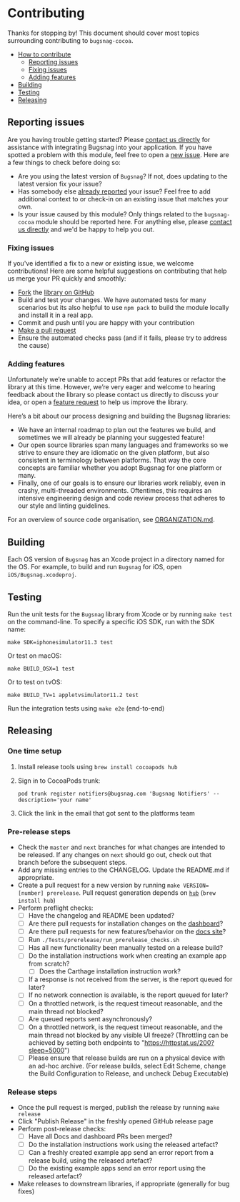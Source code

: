 # Contributing

Thanks for stopping by! This document should cover most topics surrounding contributing to `bugsnag-cocoa`.

* [How to contribute](#how-to-contribute)
  * [Reporting issues](#reporting-issues)
  * [Fixing issues](#fixing-issues)
  * [Adding features](#adding-features)
* [Building](#building)
* [Testing](#testing)
* [Releasing](#releasing)

## Reporting issues

Are you having trouble getting started? Please [contact us directly](mailto:support@bugsnag.com?subject=%5BGitHub%5D%20Cocoa%20-%20having%20trouble%20getting%20started%20with%20Bugsnag&body=Description%3A%0A%0A%28Add%20a%20description%20here%2C%20and%20fill%20in%20your%20environment%20below%3A%29%0A%0A%0AEnvironment%3A%0A%0A%0APaste%20the%20output%20of%20this%20command%20into%20the%20code%20block%20below%20%28use%20%60npm%20ls%60%20instead%0Aof%20%60yarn%20list%60%20if%20you%20are%20using%20npm%29%3A%0A%0A%60%60%60%0Ayarn%20list%20cocoa%20bugsnag-cocoa%20cocoa-code-push%0A%60%60%60%0A%0A-%20cocoapods%20version%20%28if%20any%29%20%28%60pod%20-v%60%29%3A%0A-%20iOS/Android%20version%28s%29%3A%0A-%20simulator/emulator%20or%20physical%20device%3F%3A%0A-%20debug%20mode%20or%20production%3F%3A%0A%0A-%20%5B%20%5D%20%28iOS%20only%29%20%60%5BBugsnagReactNative%20start%5D%60%20is%20present%20in%20the%0A%20%20%60application%3AdidFinishLaunchingWithOptions%3A%60%20method%20in%20your%20%60AppDelegate%60%0A%20%20class%3F%0A-%20%5B%20%5D%20%28Android%20only%29%20%60BugsnagReactNative.start%28this%29%60%20is%20present%20in%20the%0A%20%20%60onCreate%60%20method%20of%20your%20%60MainApplication%60%20class%3F) for assistance with integrating Bugsnag into your application.
If you have spotted a problem with this module, feel free to open a [new issue](https://github.com/bugsnag/bugsnag-cocoa/issues/new?template=Bug_report.md). Here are a few things to check before doing so:

* Are you using the latest version of `Bugsnag`? If not, does updating to the latest version fix your issue?
* Has somebody else [already reported](https://github.com/bugsnag/bugsnag-cocoa/issues?utf8=%E2%9C%93&q=is%3Aissue%20is%3Aopen) your issue? Feel free to add additional context to or check-in on an existing issue that matches your own.
* Is your issue caused by this module? Only things related to the `bugsnag-cocoa` module should be reported here. For anything else, please [contact us directly](mailto:support@bugsnag.com) and we'd be happy to help you out.

### Fixing issues

If you've identified a fix to a new or existing issue, we welcome contributions!
Here are some helpful suggestions on contributing that help us merge your PR quickly and smoothly:

* [Fork](https://help.github.com/articles/fork-a-repo) the
  [library on GitHub](https://github.com/bugsnag/bugsnag-cocoa)
* Build and test your changes. We have automated tests for many scenarios but its also helpful to use `npm pack` to build the module locally and install it in a real app.
* Commit and push until you are happy with your contribution
* [Make a pull request](https://help.github.com/articles/using-pull-requests)
* Ensure the automated checks pass (and if it fails, please try to address the cause)

### Adding features

Unfortunately we’re unable to accept PRs that add features or refactor the library at this time.
However, we’re very eager and welcome to hearing feedback about the library so please contact us directly to discuss your idea, or open a
[feature request](https://github.com/bugsnag/bugsnag-cocoa/issues/new?template=Feature_request.md) to help us improve the library.

Here’s a bit about our process designing and building the Bugsnag libraries:

* We have an internal roadmap to plan out the features we build, and sometimes we will already be planning your suggested feature!
* Our open source libraries span many languages and frameworks so we strive to ensure they are idiomatic on the given platform, but also consistent in terminology between platforms. That way the core concepts are familiar whether you adopt Bugsnag for one platform or many.
* Finally, one of our goals is to ensure our libraries work reliably, even in crashy, multi-threaded environments. Oftentimes, this requires an intensive engineering design and code review process that adheres to our style and linting guidelines.

For an overview of source code organisation, see [ORGANIZATION.md](ORGANIZATION.md).

## Building

Each OS version of `Bugsnag` has an Xcode project in a directory named for the
OS. For example, to build and run `Bugsnag` for iOS, open
`iOS/Bugsnag.xcodeproj`.

## Testing

Run the unit tests for the `Bugsnag` library from Xcode or by running `make
test` on the command-line. To specify a specific iOS SDK, run with the SDK name:

    make SDK=iphonesimulator11.3 test

Or test on macOS:

    make BUILD_OSX=1 test

Or to test on tvOS:

    make BUILD_TV=1 appletvsimulator11.2 test

Run the integration tests using `make e2e` (end-to-end)

## Releasing

### One time setup

1. Install release tools using `brew install cocoapods hub`
2. Sign in to CocoaPods trunk:

   ```
   pod trunk register notifiers@bugsnag.com 'Bugsnag Notifiers' --description='your name'
   ```
3. Click the link in the email that got sent to the platforms team

### Pre-release steps

* Check the `master` and `next` branches for what changes are intended to be
  released. If any changes on `next` should go out, check out that branch before
  the subsequent steps.
* Add any missing entries to the CHANGELOG. Update the README.md if appropriate.
* Create a pull request for a new version by running `make VERSION=[number] prerelease`. Pull request generation depends on [`hub`](https://hub.github.com) (`brew install hub`)
* Perform preflight checks:
  - [ ] Have the changelog and README been updated?
  - [ ] Are there pull requests for installation changes on the [dashboard](https://github.com/bugsnag/dashboard-js)?
  - [ ] Are there pull requests for new features/behavior on the [docs site](https://github.com/bugsnag/docs.bugsnag.com)?
  - [ ] Run `./Tests/prerelease/run_prerelease_checks.sh`
  - [ ] Has all new functionality been manually tested on a release build?
  - [ ] Do the installation instructions work when creating an example app from scratch?
    - [ ] Does the Carthage installation instruction work?
  - [ ] If a response is not received from the server, is the report queued for later?
  - [ ] If no network connection is available, is the report queued for later?
  - [ ] On a throttled network, is the request timeout reasonable, and the main thread not blocked?
  - [ ] Are queued reports sent asynchronously?
  - [ ] On a throttled network, is the request timeout reasonable, and the main thread not blocked by any visible UI freeze? (Throttling can be achieved by setting both endpoints to "https://httpstat.us/200?sleep=5000")
  - [ ] Please ensure that release builds are run on a physical device with an ad-hoc archive. (For release builds, select Edit Scheme, change the Build Configuration to Release, and uncheck Debug Executable)

### Release steps

* Once the pull request is merged, publish the release by running `make release`
* Click "Publish Release" in the freshly opened GitHub release page
* Perform post-release checks:
  - [ ] Have all Docs and dashboard PRs been merged?
  - [ ] Do the installation instructions work using the released artefact?
  - [ ] Can a freshly created example app send an error report from a release build, using the released artefact?
  - [ ] Do the existing example apps send an error report using the released artefact?
* Make releases to downstream libraries, if appropriate (generally for bug fixes)
